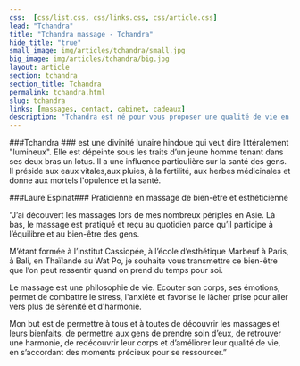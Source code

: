 ```yaml
---
css:  [css/list.css, css/links.css, css/article.css]
lead: "Tchandra"
title: "Tchandra massage - Tchandra"
hide_title: "true"
small_image: img/articles/tchandra/small.jpg
big_image: img/articles/tchandra/big.jpg
layout: article
section: tchandra
section_title: Tchandra
permalink: tchandra.html
slug: tchandra
links: [massages, contact, cabinet, cadeaux]
description: "Tchandra est né pour vous proposer une qualité de vie en vous octroyant des moments de bien-être pour vous ressourcer et combattre le stress, la fatigue et la déprime."
---
```


###Tchandra ###
est une divinité lunaire hindoue qui veut dire littéralement "lumineux".
Elle est dépeinte sous les traits d’un jeune homme tenant
dans ses deux bras un lotus.
Il a une influence particulière sur la santé des gens.
Il préside aux eaux vitales,aux pluies, à la fertilité, aux herbes
médicinales et donne aux mortels l'opulence et la santé.

###Laure Espinat###
Praticienne en massage de bien-être et esthéticienne

“J’ai découvert les massages lors de mes nombreux
périples en Asie. Là bas, le massage est pratiqué
et reçu au quotidien parce qu’il participe à
l’équilibre et au bien-être des gens.


M’étant formée à l’institut Cassiopée, à l’école
d’esthétique Marbeuf à Paris, à Bali, en Thaïlande
au Wat Po, je souhaite vous transmettre ce
bien-être que l’on peut ressentir quand on prend
du temps pour soi.


Le massage est une philosophie de vie. Ecouter son corps, ses émotions,
permet de combattre le stress, l'anxiété et favorise le lâcher prise pour aller vers
plus de sérénité et d'harmonie.


Mon but est de permettre à tous et à toutes de découvrir
les massages et leurs bienfaits, de permettre aux gens de
prendre soin d’eux, de retrouver une harmonie, de
redécouvrir leur corps et d’améliorer leur qualité de vie,
en s’accordant des moments précieux pour se ressourcer.”

